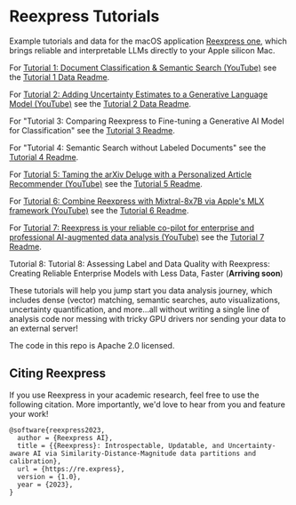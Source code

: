 # Reexpress Tutorials

Example tutorials and data for the macOS application [Reexpress one](https://re.express/), which brings reliable and interpretable LLMs directly to your Apple silicon Mac. 

For [Tutorial 1: Document Classification & Semantic Search (YouTube)](https://youtu.be/bqno_-5p-6w) see the [Tutorial 1 Data Readme](tutorials/tutorial1_sentiment/README.md).

For [Tutorial 2: Adding Uncertainty Estimates to a Generative Language Model (YouTube)](https://youtu.be/5HzD3NwKc-U) see the [Tutorial 2 Data Readme](tutorials/tutorial2_add_guardrails_to_genai/README.md).

For "Tutorial 3: Comparing Reexpress to Fine-tuning a Generative AI Model for Classification" see the [Tutorial 3 Readme](tutorials/tutorial3_financial_sentiment_comparison_to_genai_finetuning/README.md).

For "Tutorial 4: Semantic Search without Labeled Documents" see the [Tutorial 4 Readme](tutorials/tutorial4_semantic_search_without_labels/README.md).

For [Tutorial 5: Taming the arXiv Deluge with a Personalized Article Recommender (YouTube)](https://youtu.be/k1H3GcDdAfs) see the [Tutorial 5 Readme](tutorials/tutorial5_arxiv_recommender/README.md).

For [Tutorial 6: Combine Reexpress with Mixtral-8x7B via Apple's MLX framework (YouTube)](https://youtu.be/Brm_36YRG_8) see the [Tutorial 6 Readme](tutorials/tutorial6_mlx/README.md).

For [Tutorial 7: Reexpress is your reliable co-pilot for enterprise and professional AI-augmented data analysis (YouTube)](https://youtu.be/ipSZf3h8vLY) see the [Tutorial 7 Readme](tutorials/tutorial7_factcheck/README.md).

Tutorial 8: Tutorial 8: Assessing Label and Data Quality with Reexpress: Creating Reliable Enterprise Models with Less Data, Faster 
(**Arriving soon**)


These tutorials will help you jump start you data analysis journey, which includes dense (vector) matching, semantic searches, auto visualizations, uncertainty quantification, and more...all without writing a single line of analysis code nor messing with tricky GPU drivers nor sending your data to an external server!

The code in this repo is Apache 2.0 licensed.

## Citing Reexpress

If you use Reexpress in your academic research, feel free to use the following citation. More importantly, we'd love to hear from you and feature your work!

```
@software{reexpress2023,
  author = {Reexpress AI},
  title = {{Reexpress}: Introspectable, Updatable, and Uncertainty-aware AI via Similarity-Distance-Magnitude data partitions and calibration},
  url = {https://re.express},
  version = {1.0},
  year = {2023},
}
```
